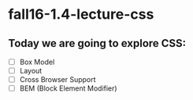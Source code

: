 # fall16-1.4-lecture-css

## Today we are going to explore CSS:
- [ ] Box Model
- [ ] Layout
- [ ] Cross Browser Support
- [ ] BEM (Block Element Modifier)
